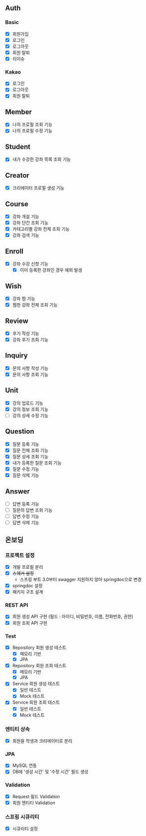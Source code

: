 
## Auth
### Basic
- [x] 회원가입
- [x] 로그인
- [x] 로그아웃
- [x] 회원 탈퇴
- [x] 리이슈

### Kakao
- [x] 로그인
- [x] 로그아웃
- [x] 회원 탈퇴

## Member
- [x] 나의 프로필 조회 기능
- [x] 나의 프로필 수정 기능

## Student
- [x] 내가 수강한 강좌 목록 조회 기능

## Creator
- [x] 크리에이터 프로필 생성 기능

## Course
- [x] 강좌 개설 기능 
- [x] 강좌 단건 조회 기능
- [x] 카테고리별 강좌 전체 조회 기능
- [x] 강좌 검색 기능

## Enroll
- [x] 강좌 수강 신청 기능
  - [x] 이미 등록한 강좌인 경우 예외 발생

## Wish
- [x] 강좌 찜 기능 
- [x] 찜한 강좌 전체 조회 기능 

## Review
- [x] 후기 작성 기능
- [x] 강좌 후기 조회 기능

## Inquiry
- [x] 문의 사항 작성 기능
- [x] 문의 사항 조회 기능

## Unit
- [x] 강의 업로드 기능
- [x] 강의 정보 조회 기능
- [ ] 강의 상세 수정 기능

## Question
- [x] 질문 등록 기능
- [x] 질문 전체 조회 기능
- [x] 질문 상세 조회 기능
- [x] 내가 등록한 질문 조회 기능
- [x] 질문 수정 기능
- [x] 질문 삭제 기능

## Answer
- [ ] 답변 등록 기능
- [ ] 질문의 답변 조회 기능
- [ ] 답변 수정 기능
- [ ] 답변 삭제 기능

## 온보딩
### 프로젝트 설정
- [x] 개발 프로필 분리
- [x] ~~스웨거 설정~~
  - 스프링 부트 3.0부터 swagger 지원하지 않아 springdoc으로 변경
- [x] springdoc 설정
- [x] 패키지 구조 설계

### REST API
- [x] 회원 생성 API 구현 (필드 : 아이디, 비밀번호, 이름, 전화번호, 권한)
- [x] 회원 조회 API 구현 

### Test
- [x] Repository 회원 생성 테스트
  - [x] 메모리 기반
  - [x] JPA
- [x] Repository 회원 조회 테스트
  - [x] 메모리 기반
  - [x] JPA 
- [x] Service 회원 생성 테스트
  - [x] 일반 테스트
  - [x] Mock 테스트
- [x] Service 회원 조회 테스트
  - [x] 일반 테스트
  - [x] Mock 테스트

### 엔티티 상속
- [x] 회원을 학생과 크리에이터로 분리

### JPA
- [x] MySQL 연동
- [x] DB에 '생성 시간' 및 '수정 시간' 필드 생성

### Validation
- [x] Request 필드 Validation
- [x] 회원 엔티티 Validation

### 스프링 시큐리티
- [x] 시큐리티 설정

